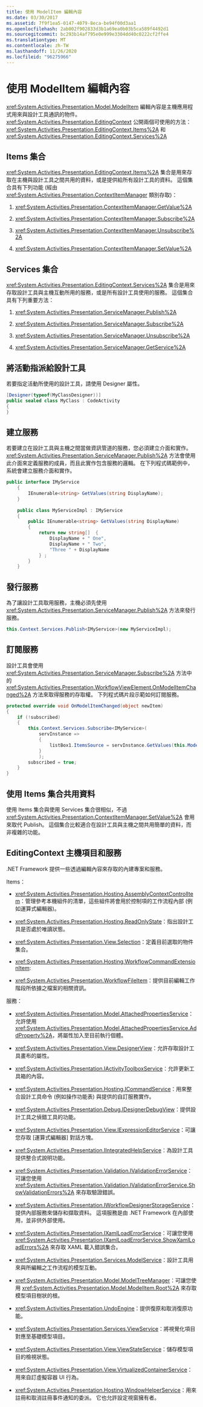 ```yaml
---
title: 使用 ModelItem 編輯內容
ms.date: 03/30/2017
ms.assetid: 7f9f1ea5-0147-4079-8eca-be94f00d3aa1
ms.openlocfilehash: 2ab002f902833d3b1a69ea0b03b5ca589f4492d1
ms.sourcegitcommit: bc293b14af795e0e999e3304dd40c0222cf2ffe4
ms.translationtype: MT
ms.contentlocale: zh-TW
ms.lasthandoff: 11/26/2020
ms.locfileid: "96275966"
---
```

# <a name="using-the-modelitem-editing-context"></a>使用 ModelItem 編輯內容

<xref:System.Activities.Presentation.Model.ModelItem> 編輯內容是主機應用程式用來與設計工具通訊的物件。 <xref:System.Activities.Presentation.EditingContext> 公開兩個可使用的方法：<xref:System.Activities.Presentation.EditingContext.Items%2A> 和 <xref:System.Activities.Presentation.EditingContext.Services%2A>  
  
## <a name="the-items-collection"></a>Items 集合  

 <xref:System.Activities.Presentation.EditingContext.Items%2A> 集合是用來存取在主機與設計工具之間共用的資料，或是提供給所有設計工具的資料。 這個集合具有下列功能 (經由 <xref:System.Activities.Presentation.ContextItemManager> 類別存取)：  
  
1. <xref:System.Activities.Presentation.ContextItemManager.GetValue%2A>  
  
2. <xref:System.Activities.Presentation.ContextItemManager.Subscribe%2A>  
  
3. <xref:System.Activities.Presentation.ContextItemManager.Unsubscribe%2A>  
  
4. <xref:System.Activities.Presentation.ContextItemManager.SetValue%2A>  
  
## <a name="the-services-collection"></a>Services 集合  

 <xref:System.Activities.Presentation.EditingContext.Services%2A> 集合是用來存取設計工具與主機互動所用的服務，或是所有設計工具使用的服務。 這個集合具有下列重要方法：  
  
1. <xref:System.Activities.Presentation.ServiceManager.Publish%2A>  
  
2. <xref:System.Activities.Presentation.ServiceManager.Subscribe%2A>  
  
3. <xref:System.Activities.Presentation.ServiceManager.Unsubscribe%2A>  
  
4. <xref:System.Activities.Presentation.ServiceManager.GetService%2A>  
  
## <a name="assigning-a-designer-an-activity"></a>將活動指派給設計工具  

 若要指定活動所使用的設計工具，請使用 Designer 屬性。  
  
```csharp  
[Designer(typeof(MyClassDesigner))]  
public sealed class MyClass : CodeActivity  
{
}
```  
  
## <a name="creating-a-service"></a>建立服務  

 若要建立在設計工具與主機之間當做資訊管道的服務，您必須建立介面和實作。 <xref:System.Activities.Presentation.ServiceManager.Publish%2A> 方法會使用此介面來定義服務的成員，而且此實作包含服務的邏輯。 在下列程式碼範例中，系統會建立服務介面和實作。  
  
```csharp  
public interface IMyService  
    {  
        IEnumerable<string> GetValues(string DisplayName);  
    }  
  
    public class MyServiceImpl : IMyService  
    {  
        public IEnumerable<string> GetValues(string DisplayName)  
        {  
            return new string[]  {
                DisplayName + " One",
                DisplayName + " Two",  
                "Three " + DisplayName  
            } ;  
        }  
    }  
```  
  
## <a name="publishing-a-service"></a>發行服務  

 為了讓設計工具取用服務，主機必須先使用 <xref:System.Activities.Presentation.ServiceManager.Publish%2A> 方法來發行服務。  
  
```csharp  
this.Context.Services.Publish<IMyService>(new MyServiceImpl);  
```  
  
## <a name="subscribing-to-a-service"></a>訂閱服務  

 設計工具會使用 <xref:System.Activities.Presentation.ServiceManager.Subscribe%2A> 方法中的 <xref:System.Activities.Presentation.WorkflowViewElement.OnModelItemChanged%2A> 方法來取得服務的存取權。 下列程式碼片段示範如何訂閱服務。  
  
```csharp  
protected override void OnModelItemChanged(object newItem)  
{  
    if (!subscribed)  
    {  
        this.Context.Services.Subscribe<IMyService>(  
            servInstance =>  
            {  
                listBox1.ItemsSource = servInstance.GetValues(this.ModelItem.Properties["DisplayName"].ComputedValue.ToString());  
            }  
            );  
        subscribed = true;
    }  
}  
```  
  
## <a name="sharing-data-using-the-items-collection"></a>使用 Items 集合共用資料  

 使用 Items 集合與使用 Services 集合很相似，不過 <xref:System.Activities.Presentation.ContextItemManager.SetValue%2A> 會用來取代 Publish。 這個集合比較適合在設計工具與主機之間共用簡單的資料，而非複雜的功能。  
  
## <a name="editingcontext-host-items-and-services"></a>EditingContext 主機項目和服務  

 .NET Framework 提供一些透過編輯內容來存取的內建專案和服務。  
  
 Items：  
  
- <xref:System.Activities.Presentation.Hosting.AssemblyContextControlItem>：管理參考本機組件的清單，這些組件將會用於控制項的工作流程內部 (例如運算式編輯器)。  
  
- <xref:System.Activities.Presentation.Hosting.ReadOnlyState>：指出設計工具是否處於唯讀狀態。  
  
- <xref:System.Activities.Presentation.View.Selection>：定義目前選取的物件集合。  
  
- <xref:System.Activities.Presentation.Hosting.WorkflowCommandExtensionItem>:  
  
- <xref:System.Activities.Presentation.WorkflowFileItem>：提供目前編輯工作階段所依據之檔案的相關資訊。  
  
 服務：  
  
- <xref:System.Activities.Presentation.Model.AttachedPropertiesService>：允許使用 <xref:System.Activities.Presentation.Model.AttachedPropertiesService.AddProperty%2A>，將屬性加入至目前執行個體。  
  
- <xref:System.Activities.Presentation.View.DesignerView>：允許存取設計工具畫布的屬性。  
  
- <xref:System.Activities.Presentation.IActivityToolboxService>：允許更新工具箱的內容。  
  
- <xref:System.Activities.Presentation.Hosting.ICommandService>：用來整合設計工具命令 (例如操作功能表) 與提供的自訂服務實作。  
  
- <xref:System.Activities.Presentation.Debug.IDesignerDebugView>：提供設計工具之偵錯工具的功能。  
  
- <xref:System.Activities.Presentation.View.IExpressionEditorService>：可讓您存取 [運算式編輯器] 對話方塊。  
  
- <xref:System.Activities.Presentation.IIntegratedHelpService>：為設計工具提供整合式說明功能。  
  
- <xref:System.Activities.Presentation.Validation.IValidationErrorService>：可讓您使用 <xref:System.Activities.Presentation.Validation.IValidationErrorService.ShowValidationErrors%2A> 來存取驗證錯誤。  
  
- <xref:System.Activities.Presentation.IWorkflowDesignerStorageService>：提供內部服務來儲存和擷取資料。 這項服務是由 .NET Framework 在內部使用，並非供外部使用。  
  
- <xref:System.Activities.Presentation.IXamlLoadErrorService>：可讓您使用 <xref:System.Activities.Presentation.IXamlLoadErrorService.ShowXamlLoadErrors%2A> 來存取 XAML 載入錯誤集合。  
  
- <xref:System.Activities.Presentation.Services.ModelService>：設計工具用來與所編輯之工作流程的模型互動。  
  
- <xref:System.Activities.Presentation.Model.ModelTreeManager>：可讓您使用 <xref:System.Activities.Presentation.Model.ModelItem.Root%2A> 來存取模型項目樹狀的根。  
  
- <xref:System.Activities.Presentation.UndoEngine>：提供復原和取消復原功能。  
  
- <xref:System.Activities.Presentation.Services.ViewService>：將視覺化項目對應至基礎模型項目。  
  
- <xref:System.Activities.Presentation.View.ViewStateService>：儲存模型項目的檢視狀態。  
  
- <xref:System.Activities.Presentation.View.VirtualizedContainerService>：用來自訂虛擬容器 UI 行為。  
  
- <xref:System.Activities.Presentation.Hosting.WindowHelperService>：用來註冊和取消註冊事件通知的委派。 它也允許設定視窗擁有者。
